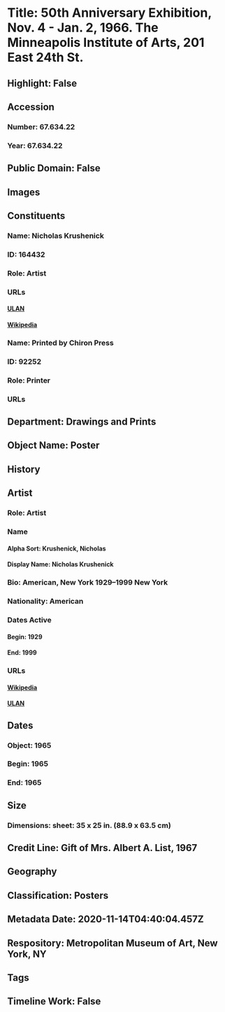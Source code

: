 # Title: 50th Anniversary Exhibition, Nov. 4 - Jan. 2, 1966. The Minneapolis Institute of Arts, 201 East 24th St.
## Highlight: False
## Accession
### Number: 67.634.22
### Year: 67.634.22
## Public Domain: False
## Images
## Constituents
### Name: Nicholas Krushenick
### ID: 164432
### Role: Artist
### URLs
#### [ULAN](http://vocab.getty.edu/page/ulan/500000295)
#### [Wikipedia](https://www.wikidata.org/wiki/Q1984917)
### Name: Printed by Chiron Press
### ID: 92252
### Role: Printer
### URLs
## Department: Drawings and Prints
## Object Name: Poster
## History
## Artist
### Role: Artist
### Name
#### Alpha Sort: Krushenick, Nicholas
#### Display Name: Nicholas Krushenick
### Bio: American, New York 1929–1999 New York
### Nationality: American
### Dates Active
#### Begin: 1929
#### End: 1999
### URLs
#### [Wikipedia](https://www.wikidata.org/wiki/Q1984917)
#### [ULAN](http://vocab.getty.edu/page/ulan/500000295)
## Dates
### Object: 1965
### Begin: 1965
### End: 1965
## Size
### Dimensions: sheet: 35 x 25 in. (88.9 x 63.5 cm)
## Credit Line: Gift of Mrs. Albert A. List, 1967
## Geography
## Classification: Posters
## Metadata Date: 2020-11-14T04:40:04.457Z
## Respository: Metropolitan Museum of Art, New York, NY
## Tags
## Timeline Work: False